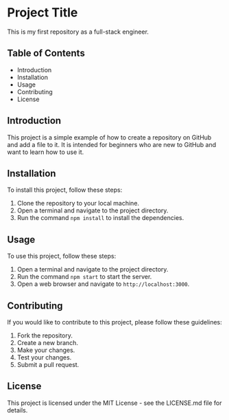 # Project Title

This is my first repository as a full-stack engineer.

## Table of Contents

- Introduction
- Installation
- Usage
- Contributing
- License

## Introduction

This project is a simple example of how to create a repository on GitHub and add a file to it. It is intended for beginners who are new to GitHub and want to learn how to use it.

## Installation

To install this project, follow these steps:

1. Clone the repository to your local machine.
2. Open a terminal and navigate to the project directory.
3. Run the command `npm install` to install the dependencies.

## Usage

To use this project, follow these steps:

1. Open a terminal and navigate to the project directory.
2. Run the command `npm start` to start the server.
3. Open a web browser and navigate to `http://localhost:3000`.

## Contributing

If you would like to contribute to this project, please follow these guidelines:

1. Fork the repository.
2. Create a new branch.
3. Make your changes.
4. Test your changes.
5. Submit a pull request.

## License

This project is licensed under the MIT License - see the LICENSE.md file for details.
